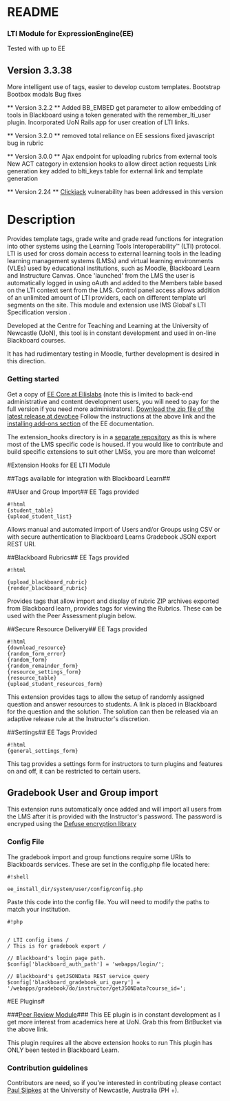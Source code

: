 # README #

### LTI Module for ExpressionEngine(EE)  ###
Tested with up to EE

## Version 3.3.38 ##
More intelligent use of tags, easier to develop custom templates.
Bootstrap
Bootbox modals
Bug fixes

** Version 3.2.2 **
 Added BB_EMBED get parameter to allow embedding of tools in Blackboard
using a token generated with the remember_lti_user plugin.
 Incorporated UoN Rails app for user creation of LTI links.

** Version 3.2.0 **
 removed total reliance on EE sessions
 fixed javascript bug in rubric

** Version 3.0.0 **
 Ajax endpoint for uploading rubrics from external tools
  New ACT category in extension hooks to allow direct action requests
 Link generation key added to blti_keys table for external link and template generation

** Version 2.24 **
 [Clickjack](https://www.owasp.org/index.php/Clickjacking) vulnerability has been addressed in this version

# Description #
Provides template tags, grade write and grade read functions for integration into other systems using the Learning Tools Interoperability™ (LTI) protocol. LTI is used for cross domain access to external learning tools in the leading learning management systems (LMSs) and virtual learning environments (VLEs) used by educational institutions, such as Moodle, Blackboard Learn and Instructure Canvas. Once 'launched' from the LMS the user is automatically logged in using oAuth  and added to the Members table based on the LTI context sent from the LMS. Control panel access allows addition of an unlimited amount of LTI providers, each on different template url segments on the site. This module and extension use IMS Global's LTI Specification version .

Developed at the Centre for Teaching and Learning at the University of Newcastle (UoN), this tool is in constant development and used in on-line Blackboard courses.

It has had rudimentary testing in Moodle, further development is desired in this direction.

### Getting started ###

 Get a copy of [EE Core at Ellislabs](https://store.ellislab.com/#ee-core) (note this is limited to  back-end administrative and content development users, you will need to pay for the full version if you need more administrators).
 [Download the zip file of the latest release at devot:ee](https://devot-ee.com/add-ons/learning-tools-integration)
 Follow the instructions at the above link and the [installing add-ons section](https://docs.expressionengine.com/latest/cp/addons/index.html) of the EE documentation.

The extension_hooks directory is in a [separate repository](https://bitbucket.org/sijpkes/ee-lti-extension-hooks/overview) as this is where most of the LMS specific code is housed.  If you would like to contribute and build specific extensions to suit other LMSs, you are more than welcome!

#Extension Hooks for EE LTI Module

##Tags available for integration with Blackboard Learn##

##User and Group Import##
EE Tags provided
```
#!html
{student_table}
{upload_student_list}
```
Allows manual and automated import of Users and/or Groups using CSV or with secure authentication to Blackboard Learns Gradebook JSON export REST URI.

##Blackboard Rubrics##
EE Tags provided
```
#!html

{upload_blackboard_rubric}
{render_blackboard_rubric}
```
Provides tags that allow import and display of rubric ZIP archives exported from Blackboard learn, provides tags for viewing the Rubrics.  These can be used with the Peer Assessment plugin below.

##Secure Resource Delivery##
EE Tags provided
```
#!html
{download_resource}
{random_form_error}
{random_form}
{random_remainder_form}
{resource_settings_form}
{resource_table}
{upload_student_resources_form}
```
This extension provides tags to allow the setup of randomly assigned question and answer resources to students.  A link is placed in Blackboard for the question and the solution.  The solution can then be released via an adaptive release rule at the Instructor's discretion.

##Settings##
EE Tags Provided
```
#!html
{general_settings_form}
```
This tag provides a settings form for instructors to turn plugins and features on and off, it can be restricted to certain users.

## Gradebook User and Group import ##
This extension runs automatically once added and will import all users from the LMS after it is provided with the Instructor's password. The password is encryped using the [Defuse encryption library](https://github.com/defuse/php-encryption)
### Config File ###
The gradebook import and group functions require some URIs to Blackboards services.  These are set in the config.php file located here:
```
#!shell

ee_install_dir/system/user/config/config.php
```

Paste this code into the config file. You will need to modify the paths to match your institution.
```
#!php


/ LTI config items /
/ This is for gradebook export /

// Blackboard's login page path.
$config['blackboard_auth_path'] = 'webapps/login/';

// Blackboard's getJSONData REST service query
$config['blackboard_gradebook_uri_query'] = '/webapps/gradebook/do/instructor/getJSONData?course_id=';
```

#EE Plugins#

###[Peer Review Module](https://bitbucket.org/sijpkes/lti-peer-assessment)###
This EE plugin is in constant development as I get more interest from academics here at UoN.  Grab this from BitBucket via the above link.

This plugin requires all the above extension hooks to run
This plugin has ONLY been tested in Blackboard Learn.



### Contribution guidelines ###

Contributors are need, so if you're interested in contributing please contact [Paul Sijpkes](mailto:paul.sijpkes@newcastle.edu.au) at the University of Newcastle, Australia (PH +).
